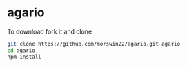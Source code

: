 # agario
To download fork it and clone
```bash
git clone https://github.com/morswin22/agario.git agario
cd agario
npm install
```
